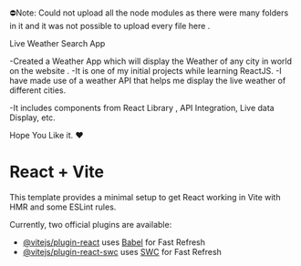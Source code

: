 ⛔Note: Could not upload all the node modules as there were many folders in it and it was not possible to upload every file here . 

Live Weather Search App 

-Created a Weather App which will display the Weather of any city in world on the website . 
-It is one of my initial projects while learning ReactJS. 
-I have made use of a weather API that helps me display the live weather of different cities.

-It includes components from React Library , API Integration, Live data Display, etc.


Hope You Like it. ❤️

# React + Vite

This template provides a minimal setup to get React working in Vite with HMR and some ESLint rules.

Currently, two official plugins are available:

- [@vitejs/plugin-react](https://github.com/vitejs/vite-plugin-react/blob/main/packages/plugin-react/README.md) uses [Babel](https://babeljs.io/) for Fast Refresh
- [@vitejs/plugin-react-swc](https://github.com/vitejs/vite-plugin-react-swc) uses [SWC](https://swc.rs/) for Fast Refresh
